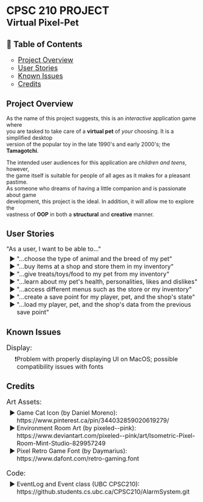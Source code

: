 # CPSC 210 PROJECT <br><span style="font-size:24px">Virtual Pixel-Pet</span>

## 📖 Table of Contents
<ul style="font-size:18px;list-style-type:circle">
    <li><a href="#project-overview">Project Overview</a></li>
    <li><a href="#user-stories">User Stories</a></li>
    <li><a href="#known-issues">Known Issues</a></li>
    <li><a href="#credits">Credits</a></li>
</ul>

## Project Overview

As the name of this project suggests, this is an *interactive* application game where   
you are tasked to take care of a **virtual pet** of *your* choosing. It is a simplified desktop    
version of the popular toy in the late 1990's and early 2000's; the **Tamagotchi**.

The intended user audiences for this application are *children and teens*, however,   
the game itself is suitable for people of all ages as it makes for a pleasant pastime.  
As someone who dreams of having a little companion and is passionate about game     
development, this project is the ideal. In addition, it will allow me to explore the    
vastness of **OOP** in both a **structural** and **creative** manner.

## User Stories

<p style="font-size:16px;">"As a user, I want to be able to..."</p>
<ul style="font-size:16px;list-style-type:'► ';margin-top:-10px;">
    <li>"...choose the type of animal and the breed of my pet"</li>
    <li>"...buy items at a shop and store them in my inventory"</li>
    <li>"...give treats/toys/food to my pet from my inventory"</li>
    <li>"...learn about my pet's health, personalities, likes and dislikes"</li>
    <li>"...access different menus such as the store or my inventory"</li>
    <li>"...create a save point for my player, pet, and the shop's state"</li>
    <li>"...load my player, pet, and the shop's data from the previous save point"</li>

[//]: # (    <li>"...earn in-game money"</li>)
</ul>

## Known Issues

<p style="font-size:18px;">Display:</p>
<ul style="font-size:16px;list-style-type:'❗';margin-top:-10px;">
    <li>Problem with properly displaying UI on MacOS; possible compatibility issues with fonts</li>
</ul>

## Credits

<p style="font-size:18px;">Art Assets:</p>
<ul style="font-size:16px;list-style-type:'► ';margin-top:-10px;">
    <li>Game Cat Icon (by Daniel Moreno):
https://www.pinterest.ca/pin/344032859020619279/</li>
    <li>Environment Room Art (by pixeled--pink):
https://www.deviantart.com/pixeled--pink/art/Isometric-Pixel-Room-Mint-Studio-829957249</li>
    <li>Pixel Retro Game Font (by Daymarius):
https://www.dafont.com/retro-gaming.font</li>
</ul>

<p style="font-size:18px;">Code:</p>
<ul style="font-size:16px;list-style-type:'► ';margin-top:-10px;">
    <li>EventLog and Event class (UBC CPSC210):
https://github.students.cs.ubc.ca/CPSC210/AlarmSystem.git</li>
</ul>